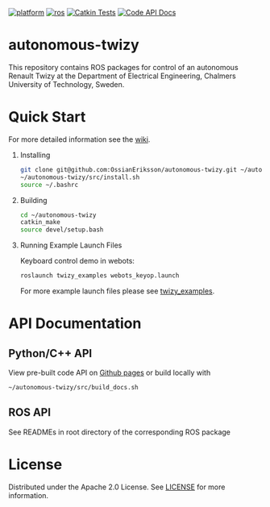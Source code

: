 [![platform](https://img.shields.io/badge/platform-ubuntu%2020.04-blue)](https://releases.ubuntu.com/20.04/)
[![ros](https://img.shields.io/badge/ROS-noetic-blue)](http://wiki.ros.org/noetic)
[![Catkin Tests](https://github.com/OssianEriksson/autonomous-twizy/actions/workflows/catkin_tests.yaml/badge.svg)](https://github.com/OssianEriksson/autonomous-twizy/actions/workflows/catkin_tests.yaml)
[![Code API Docs](https://github.com/OssianEriksson/autonomous-twizy/actions/workflows/code_api_docs.yaml/badge.svg)](https://github.com/OssianEriksson/autonomous-twizy/actions/workflows/code_api_docs.yaml)

# autonomous-twizy

This repository contains ROS packages for control of an autonomous Renault Twizy at the Department of Electrical Engineering, Chalmers University of Technology, Sweden.

# Quick Start

For more detailed information see the [wiki](https://github.com/OssianEriksson/autonomous-twizy/wiki/Getting-Started).

1. Installing

   ```sh
   git clone git@github.com:OssianEriksson/autonomous-twizy.git ~/autonomous-twizy/src
   ~/autonomous-twizy/src/install.sh
   source ~/.bashrc
   ```

2. Building

   ```sh
   cd ~/autonomous-twizy
   catkin_make
   source devel/setup.bash
   ```

3. Running Example Launch Files
   
   Keyboard control demo in webots:
   ```sh
   roslaunch twizy_examples webots_keyop.launch
   ```
   
   For more example launch files please see [twizy_examples](twizy_examples).

# API Documentation

## Python/C++ API

View pre-built code API on [Github pages](https://ossianeriksson.github.io/autonomous-twizy/) or build locally with
```sh
~/autonomous-twizy/src/build_docs.sh
```

## ROS API

See READMEs in root directory of the corresponding ROS package

# License

Distributed under the Apache 2.0 License. See [LICENSE](LICENSE) for more information.
